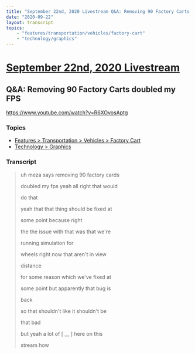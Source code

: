 ```yaml
---
title: "September 22nd, 2020 Livestream Q&A: Removing 90 Factory Carts doubled my FPS"
date: "2020-09-22"
layout: transcript
topics:
    - "features/transportation/vehicles/factory-cart"
    - "technology/graphics"
---
```

# [September 22nd, 2020 Livestream](../2020-09-22.md)
## Q&A: Removing 90 Factory Carts doubled my FPS
https://www.youtube.com/watch?v=R6XOvosAptg

### Topics
* [Features > Transportation > Vehicles > Factory Cart](../topics/features/transportation/vehicles/factory-cart.md)
* [Technology > Graphics](../topics/technology/graphics.md)

### Transcript

> uh meza says removing 90 factory cards
>
> doubled my fps yeah all right that would
>
> do that
>
> yeah that that thing should be fixed at
>
> some point because right
>
> the the issue with that was that we're
>
> running simulation for
>
> wheels right now that aren't in view
>
> distance
>
> for some reason which we've fixed at
>
> some point but apparently that bug is
>
> back
>
> so that shouldn't like it shouldn't be
>
> that bad
>
> but yeah a lot of [ __ ] here on this
>
> stream how
